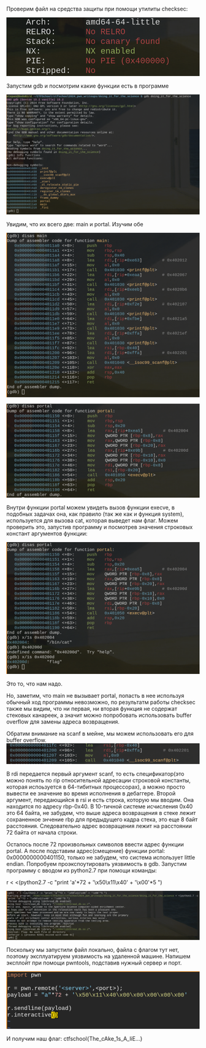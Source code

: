 Проверим файл на средства защиты при помощи утилиты checksec:

![alt text](images/image-4.png)

Запустим gdb и посмотрим какие функции есть в программе

![alt text](images/image.png)

Увидим, что их всего две: main и portal. Изучим обе

![alt text](images/image-1.png)

![alt text](images/image-2.png)

Внутри функции portal можем увидеть вызов функции execve, в подобных задачах она, как правило (так же как и функция system), используется для вызова cat, которая выведет нам флаг. Можем проверить это, запустив программу и посмотрев значения строковых констант аргументов функции:

![alt text](images/image-6.png)

Это то, что нам надо.

Но, заметим, что main не вызывает portal, попасть в нее используя обычный ход программы невозможно, по результатм работы checksec также мы видим, что ни первая, ни вторая функция не содержат стековых канареек, а значит можно попробовать использовать buffer overflow для замены адреса возвращения.

Обратим внимание на scanf в мейне, мы можем использовать его для buffer overflow. 
![alt text](images/image-3.png)

В rdi передается первый аргумент scanf, то есть спецификатор(это можно понять по rip относительной адресации строковой константы, которая испоьзуется в 64-тибитных процессорах), а можно просто вывести ее значение во время исполнения в дебаггере. Второй аргумент, передающийся в rsi и есть строка, которую мы вводим. Она находится по адресу rbp-0x40. В 10-тичной системе исчисления 0x40 это 64 байта, не забудем, что выше адреса возвращения в стеке лежит сохраненное знчение rbp для предыдущего кадра стека, это еще 8 байт расстояния. Следовательно адрес возвращения лежит на расстоянии 72 байта от начала строки.

Осталось после 72 произвольных символов ввести адрес функции portal. А после подставим адрес(смещение) функции portal: 0x0000000000401150, только не забудем, что система использует little endian. Попробуем проэкспоутировать уязвимость в gdb. Запустим программу с вводом из python2.7 при помощи команды:

r < <(python2.7 -c "print 'a'*72 + '\x50\x11\x40' + '\x00'*5 ")

![alt text](images/image-5.png)

Поскольку мы запустили файл локально, файла с флагом тут нет, поэтому эксплуатируем уязвимость на удаленной машине.
Напишем эксплойт при помощи pwntools, подставив нужный сервер и порт.

![alt text](images/image-7.png)

И получим наш флаг: ctfschool{The_cAke_1s_A_liE...}







